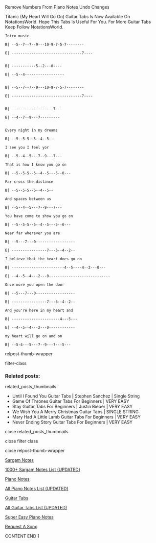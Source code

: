 
Remove Numbers From Piano Notes
Undo Changes

Titanic (My Heart Will Go On) Guitar Tabs Is Now Available On NotationsWorld. Hope This Tabs Is Useful For You. For More Guitar Tabs Keep Follow NotationsWorld.

```
Intro music

B| --5--7--7--9---10-9-7-5-7--------

E| --------------------------------7----


B| -----------5--2---0----

E| --5--4------------------


B| --5--7--7--9---10-9-7-5-7--------

E| --------------------------------7----


B| -------------------7---

E| --4--7--9---7---------


Every night in my dreams

B| --5--5-5--5--4--5--

I see you I feel yor

B| --5--4--5---7--9---7---

That is how I know you go on

B| --5--5-5--5--4--5---5--0---

Far cross the distance

B| --5--5-5--5--4--5--

And spaces between us

B| --5--4--5---7--9---7---

You have come to show you go on

B| --5--5-5--5--4--5---5--0---

Near far wherever you are

B| --5---7---0------------------

E| ----------------7---5--4--2--

I believe that the heart does go on

B| ------------------------4--5----4--2---0---

E| --4--5--4---2---0----------------------------

Once more you open the door

B| --5---7---0------------------

E| ----------------7---5--4--2--

And you're here in my heart and 

B| ----------------------4---5---

E| --4--5--4---2---0------------

my heart will go on and on

B| --5-4---5---7--9---7---5---
```

relpost-thumb-wrapper

filter-class

### Related posts:

related_posts_thumbnails

* Until I Found You Guitar Tabs | Stephen Sanchez | Single String
* Game Of Thrones Guitar Tabs For Beginners | VERY EASY
* Stay Guitar Tabs For Beginners | Justin Bieber | VERY EASY
* We Wish You A Merry Christmas Guitar Tabs | SINGLE STRING
* Mary Had A Little Lamb Guitar Tabs For Beginners | VERY EASY
* Never Ending Story Guitar Tabs For Beginners | VERY EASY

close related_posts_thumbnails

close filter class

close relpost-thumb-wrapper

[Sargam Notes](https://www.notationsworld.com/sargam-notes.html)

[1000+ Sargam Notes List (UPDATED)](https://www.notationsworld.com/all-songs-list-sargam-notes.html)

[Piano Notes](https://www.notationsworld.com/piano-notes.html)

[All Piano Notes List (UPDATED)](https://www.notationsworld.com/all-songs-list-piano-notes.html)

[Guitar Tabs](https://www.notationsworld.com/guitar-tabs.html)

[All Guitar Tabs List (UPDATED)](https://www.notationsworld.com/all-songs-list-guitar-tabs.html)

[Super Easy Piano Notes](https://studywall.in/)

[Request A Song](https://www.notationsworld.com/request-a-song.html)

CONTENT END 1

